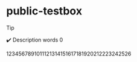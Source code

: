 # public-testbox
> [!Tip]
> :heavy_check_mark: Description words 0

1234567891011121314151617181920212223242526
